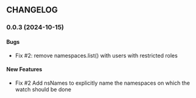 ## CHANGELOG

### 0.0.3 (2024-10-15)

####  Bugs
* Fix #2: remove namespaces.list() with users with restricted roles

####  New Features
* Fix #2 Add nsNames to explicitly name the namespaces on which the watch should be done
